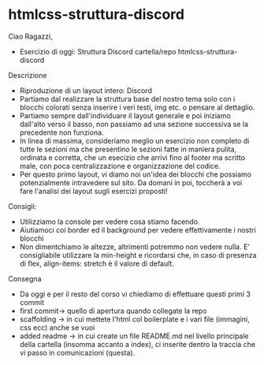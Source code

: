 # htmlcss-struttura-discord

Ciao Ragazzi,

- Esercizio di oggi: Struttura Discord
  cartella/repo htmlcss-struttura-discord

Descrizione
- Riproduzione di un layout intero: Discord
- Partiamo dal realizzare la struttura base del nostro tema solo con i blocchi colorati senza inserire i veri testi, img etc. o pensare al dettaglio.
- Partiamo sempre dall'individuare il layout generale e poi iniziamo dall'alto verso il basso, non passiamo ad una sezione successiva se la precedente non funziona.
- In linea di massima, consideriamo meglio un esercizio non completo di tutte le sezioni ma che presentino le sezioni fatte in maniera pulita, ordinata e corretta, che un esecizio che arrivi fino al footer ma scritto male, con poca centralizzazione e organizzazione del codice.
- Per questo primo layout, vi diamo noi un'idea dei blocchi che possiamo potenzialmente intravedere sul sito. Da domani in poi, toccherà a voi fare l'analisi dei layout sugli esercizi proposti!

Consigli:
- Utilizziamo la console per vedere cosa stiamo facendo.
- Aiutiamoci coi border ed il background per vedere effettivamente i nostri blocchi
- Non dimentchiamo le altezze, altrimenti potremmo non vedere nulla. E' consigliabile utilizzare la min-height e ricordarsi che, in caso di presenza di flex, align-items: stretch è il valore di default.

Consegna
- Da oggi e per il resto del corso vi chiediamo di effettuare questi primi 3 commit
- first commit-> quello di apertura quando collegate la repo
- scaffolding -> in cui mettete l'html col boilerplate e i vari file (immagini, css ecc) anche se vuoi
- added readme -> in cui create un file README.md nel livello principale della cartella (insomma accanto a index), ci inserite dentro la traccia che vi passo in comunicazioni (questa).
